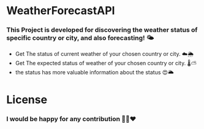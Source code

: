 # WeatherForecastAPI
### This Project is developed for discovering the weather status of specific country or city, and also forecasting! 🌤️
- Get The status of current weather of your chosen country or city. ☁️🌦️
- Get The expected status of weather of your chosen country or city. 🌡️⛅
- the status has more valuable information about the status 😍🌥️

# License
### I would be happy for any contribution 🧑‍💻❤️
